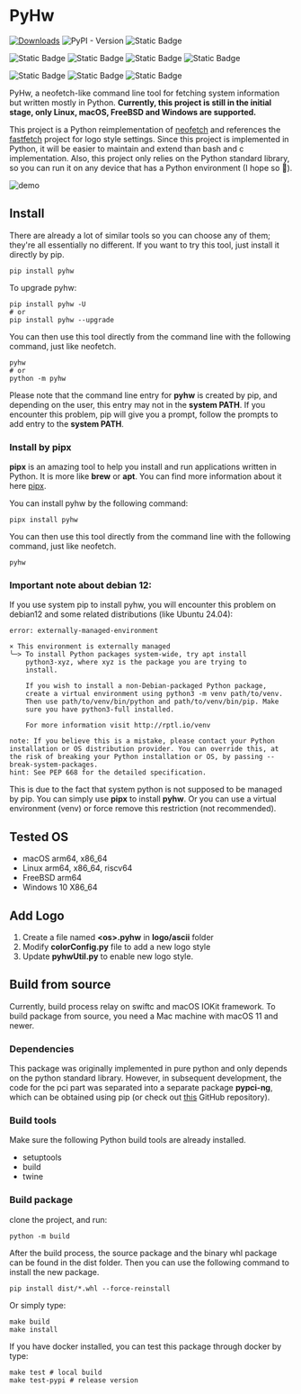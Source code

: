 # PyHw
[![Downloads](https://static.pepy.tech/badge/pyhw)](https://pepy.tech/project/pyhw)
![PyPI - Version](https://img.shields.io/pypi/v/pyhw?label=version)
![Static Badge](https://img.shields.io/badge/Python-3.9%2B-green)

![Static Badge](https://img.shields.io/badge/macOS-11%2B-green)
![Static Badge](https://img.shields.io/badge/Linux-blue)
![Static Badge](https://img.shields.io/badge/FreeBSD-red)
![Static Badge](https://img.shields.io/badge/Windows-yellow)

![Static Badge](https://img.shields.io/badge/amd64-green)
![Static Badge](https://img.shields.io/badge/arm-blue)
![Static Badge](https://img.shields.io/badge/riscv64-%238A2BE2)


PyHw, a neofetch-like command line tool for fetching system information but written mostly in Python. **Currently, this project is still in the initial stage, only Linux, macOS, FreeBSD and Windows are supported.**

This project is a Python reimplementation of [neofetch](https://github.com/dylanaraps/neofetch) and references the [fastfetch](https://github.com/fastfetch-cli/fastfetch) project for logo style settings. Since this project is implemented in Python, it will be easier to maintain and extend than bash and c implementation. Also, this project only relies on the Python standard library, so you can run it on any device that has a Python environment (I hope so 🤔).


[//]: # (![demo]&#40;https://i2.imgs.ovh/d/BQACAgUAAx0EUvSR8wACMvpmyFVohzKxLcUdLiJaEa3wlo_OrQACuw4AAoX-QVaSpG0-rTAeRTUE&#41;)
[//]: # (![demo]&#40;https://files.catbox.moe/xx58xy.jpg&#41;)
![demo](https://files.catbox.moe/2d21fu.jpg)




## Install
There are already a lot of similar tools so you can choose any of them; they're all essentially no different. If you want to try this tool, just install it directly by pip.
```shell
pip install pyhw
```
To upgrade pyhw:
```shell
pip install pyhw -U
# or
pip install pyhw --upgrade
```
You can then use this tool directly from the command line with the following command, just like neofetch.
```shell
pyhw
# or
python -m pyhw
```
Please note that the command line entry for __pyhw__ is created by pip, and depending on the user, this entry may not in the __system PATH__. If you encounter this problem, pip will give you a prompt, follow the prompts to add entry to the __system PATH__.

### Install by pipx
**pipx** is an amazing tool to help you install and run applications written in Python. It is more like **brew** or **apt**. You can find more information about it here [pipx](https://github.com/pypa/pipx).

You can install pyhw by the following command:
```shell
pipx install pyhw
```
You can then use this tool directly from the command line with the following command, just like neofetch.
```shell
pyhw
```

### Important note about debian 12:
If you use system pip to install pyhw, you will encounter this problem on debian12 and some related distributions (like Ubuntu 24.04):
```text
error: externally-managed-environment

× This environment is externally managed
╰─> To install Python packages system-wide, try apt install
    python3-xyz, where xyz is the package you are trying to
    install.
    
    If you wish to install a non-Debian-packaged Python package,
    create a virtual environment using python3 -m venv path/to/venv.
    Then use path/to/venv/bin/python and path/to/venv/bin/pip. Make
    sure you have python3-full installed.
    
    For more information visit http://rptl.io/venv

note: If you believe this is a mistake, please contact your Python installation or OS distribution provider. You can override this, at the risk of breaking your Python installation or OS, by passing --break-system-packages.
hint: See PEP 668 for the detailed specification.
```
This is due to the fact that system python is not supposed to be managed by pip. You can simply use **pipx** to install **pyhw**. Or you can use a virtual environment (venv) or force remove this restriction (not recommended).

## Tested OS
* macOS arm64, x86_64
* Linux arm64, x86_64, riscv64
* FreeBSD arm64
* Windows 10 X86_64

## Add Logo
1. Create a file named **\<os>.pyhw** in **logo/ascii** folder
2. Modify **colorConfig.py** file to add a new logo style
3. Update **pyhwUtil.py** to enable new logo style.

## Build from source
Currently, build process relay on swiftc and macOS IOKit framework. To build package from source, you need a Mac machine with macOS 11 and newer.

### Dependencies
This package was originally implemented in pure python and only depends on the python standard library. However, in subsequent development, the code for the pci part was separated into a separate package **pypci-ng**, which can be obtained using pip (or check out [this](https://github.com/xiaoran007/pypci) GitHub repository).

### Build tools
Make sure the following Python build tools are already installed.
* setuptools
* build
* twine

### Build package
clone the project, and run:
```shell
python -m build
```
After the build process, the source package and the binary whl package can be found in the dist folder. Then you can use the following command to install the new package.
```shell
pip install dist/*.whl --force-reinstall
```
Or simply type:
```shell
make build
make install
```
If you have docker installed, you can test this package through docker by type:
```shell
make test # local build
make test-pypi # release version
```
